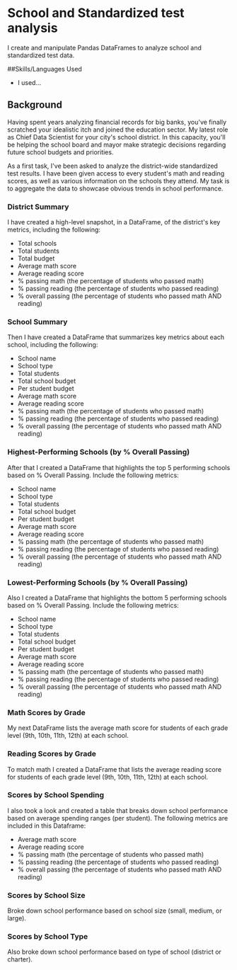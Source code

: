 # School and Standardized test analysis
I create and manipulate Pandas DataFrames to analyze school and standardized test data.

##Skills/Languages Used
* I used...

## Background

Having spent years analyzing financial records for big banks, you've finally scratched your idealistic itch and joined the education sector. My latest role as Chief Data Scientist for your city's school district. In this capacity, you'll be helping the school board and mayor make strategic decisions regarding future school budgets and priorities.

As a first task, I've been asked to analyze the district-wide standardized test results. I have been given access to every student's math and reading scores, as well as various information on the schools they attend. My task is to aggregate the data to showcase obvious trends in school performance.

### District Summary

I have created a high-level snapshot, in a DataFrame, of the district's key metrics, including the following:

* Total schools
* Total students
* Total budget
* Average math score
* Average reading score
* % passing math (the percentage of students who passed math)
* % passing reading (the percentage of students who passed reading)
* % overall passing (the percentage of students who passed math AND reading)

### School Summary

Then I have created a DataFrame that summarizes key metrics about each school, including the following:

* School name
* School type
* Total students
* Total school budget
* Per student budget
* Average math score
* Average reading score
* % passing math (the percentage of students who passed math)
* % passing reading (the percentage of students who passed reading)
* % overall passing (the percentage of students who passed math AND reading)

### Highest-Performing Schools (by % Overall Passing)

After that I created a DataFrame that highlights the top 5 performing schools based on % Overall Passing. Include the following metrics:

* School name
* School type
* Total students
* Total school budget
* Per student budget
* Average math score
* Average reading score
* % passing math (the percentage of students who passed math)
* % passing reading (the percentage of students who passed reading)
* % overall passing (the percentage of students who passed math AND reading)


### Lowest-Performing Schools (by % Overall Passing)

Also I created a DataFrame that highlights the bottom 5 performing schools based on % Overall Passing. Include the following metrics:

* School name
* School type
* Total students
* Total school budget
* Per student budget
* Average math score
* Average reading score
* % passing math (the percentage of students who passed math)
* % passing reading (the percentage of students who passed reading)
* % overall passing (the percentage of students who passed math AND reading)

### Math Scores by Grade

My next DataFrame lists the average math score for students of each grade level (9th, 10th, 11th, 12th) at each school.

### Reading Scores by Grade

To match math I created a DataFrame that lists the average reading score for students of each grade level (9th, 10th, 11th, 12th) at each school.

### Scores by School Spending

I also took a look and created a table that breaks down school performance based on average spending ranges (per student). The following metrics are included in this Dataframe:

* Average math score
* Average reading score
* % passing math (the percentage of students who passed math)
* % passing reading (the percentage of students who passed reading)
* % overall passing (the percentage of students who passed math AND reading)

### Scores by School Size

Broke down school performance based on school size (small, medium, or large).
### Scores by School Type

Also broke down school performance based on type of school (district or charter).
